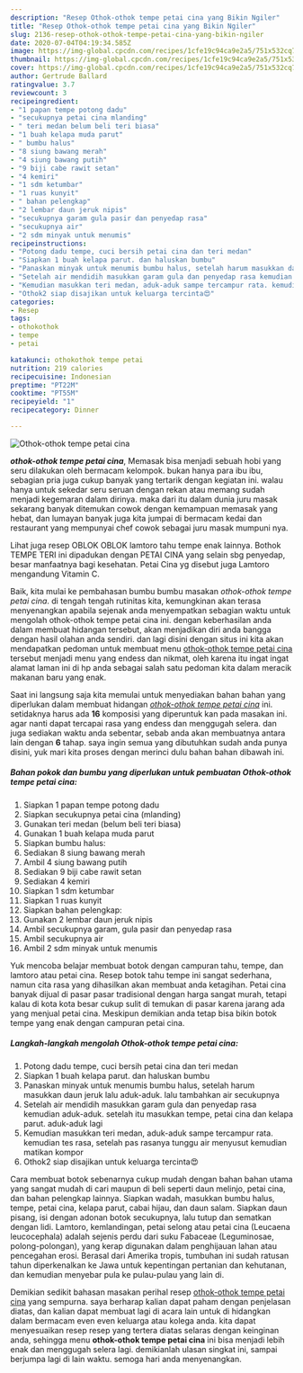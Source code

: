 ```yaml
---
description: "Resep Othok-othok tempe petai cina yang Bikin Ngiler"
title: "Resep Othok-othok tempe petai cina yang Bikin Ngiler"
slug: 2136-resep-othok-othok-tempe-petai-cina-yang-bikin-ngiler
date: 2020-07-04T04:19:34.585Z
image: https://img-global.cpcdn.com/recipes/1cfe19c94ca9e2a5/751x532cq70/othok-othok-tempe-petai-cina-foto-resep-utama.jpg
thumbnail: https://img-global.cpcdn.com/recipes/1cfe19c94ca9e2a5/751x532cq70/othok-othok-tempe-petai-cina-foto-resep-utama.jpg
cover: https://img-global.cpcdn.com/recipes/1cfe19c94ca9e2a5/751x532cq70/othok-othok-tempe-petai-cina-foto-resep-utama.jpg
author: Gertrude Ballard
ratingvalue: 3.7
reviewcount: 3
recipeingredient:
- "1 papan tempe potong dadu"
- "secukupnya petai cina mlanding"
- " teri medan belum beli teri biasa"
- "1 buah kelapa muda parut"
- " bumbu halus"
- "8 siung bawang merah"
- "4 siung bawang putih"
- "9 biji cabe rawit setan"
- "4 kemiri"
- "1 sdm ketumbar"
- "1 ruas kunyit"
- " bahan pelengkap"
- "2 lembar daun jeruk nipis"
- "secukupnya garam gula pasir dan penyedap rasa"
- "secukupnya air"
- "2 sdm minyak untuk menumis"
recipeinstructions:
- "Potong dadu tempe, cuci bersih petai cina dan teri medan"
- "Siapkan 1 buah kelapa parut. dan haluskan bumbu"
- "Panaskan minyak untuk menumis bumbu halus, setelah harum masukkan daun jeruk lalu aduk-aduk. lalu tambahkan air secukupnya"
- "Setelah air mendidih masukkan garam gula dan penyedap rasa kemudian aduk-aduk. setelah itu masukkan tempe, petai cina dan kelapa parut. aduk-aduk lagi"
- "Kemudian masukkan teri medan, aduk-aduk sampe tercampur rata. kemudian tes rasa, setelah pas rasanya tunggu air menyusut kemudian matikan kompor"
- "Othok2 siap disajikan untuk keluarga tercinta😍"
categories:
- Resep
tags:
- othokothok
- tempe
- petai

katakunci: othokothok tempe petai 
nutrition: 219 calories
recipecuisine: Indonesian
preptime: "PT22M"
cooktime: "PT55M"
recipeyield: "1"
recipecategory: Dinner

---
```



![Othok-othok tempe petai cina](https://img-global.cpcdn.com/recipes/1cfe19c94ca9e2a5/751x532cq70/othok-othok-tempe-petai-cina-foto-resep-utama.jpg)

<b><i>othok-othok tempe petai cina</i></b>, Memasak bisa menjadi sebuah hobi yang seru dilakukan oleh bermacam kelompok. bukan hanya para ibu ibu, sebagian pria juga cukup banyak yang tertarik dengan kegiatan ini. walau hanya untuk sekedar seru seruan dengan rekan atau memang sudah menjadi kegemaran dalam dirinya. maka dari itu dalam dunia juru masak sekarang banyak ditemukan cowok dengan kemampuan memasak yang hebat, dan lumayan banyak juga kita jumpai di bermacam kedai dan restaurant yang mempunyai chef cowok sebagai juru masak mumpuni nya.

Lihat juga resep OBLOK OBLOK lamtoro tahu tempe enak lainnya. Bothok TEMPE TERI ini dipadukan dengan PETAI CINA yang selain sbg penyedap, besar manfaatnya bagi kesehatan. Petai Cina yg disebut juga Lamtoro mengandung Vitamin C.

Baik, kita mulai ke pembahasan bumbu bumbu masakan <i>othok-othok tempe petai cina</i>. di tengah tengah rutinitas kita, kemungkinan akan terasa menyenangkan apabila sejenak anda menyempatkan sebagian waktu untuk mengolah othok-othok tempe petai cina ini. dengan keberhasilan anda dalam membuat hidangan tersebut, akan menjadikan diri anda bangga dengan hasil olahan anda sendiri. dan lagi disini dengan situs ini kita akan mendapatkan pedoman untuk membuat menu <u>othok-othok tempe petai cina</u> tersebut menjadi menu yang endess dan nikmat, oleh karena itu ingat ingat alamat laman ini di hp anda sebagai salah satu pedoman kita dalam meracik makanan baru yang enak.


Saat ini langsung saja kita memulai untuk menyediakan bahan bahan yang diperlukan dalam membuat hidangan <u><i>othok-othok tempe petai cina</i></u> ini. setidaknya harus ada <b>16</b> komposisi yang diperuntuk kan pada masakan ini. agar nanti dapat tercapai rasa yang endess dan menggugah selera. dan juga sediakan waktu anda sebentar, sebab anda akan membuatnya antara lain dengan <b>6</b> tahap. saya ingin semua yang dibutuhkan sudah anda punya disini, yuk mari kita proses dengan merinci dulu bahan bahan dibawah ini.

<!--inarticleads1-->

##### Bahan pokok dan bumbu yang diperlukan untuk pembuatan Othok-othok tempe petai cina:

1. Siapkan 1 papan tempe potong dadu
1. Siapkan secukupnya petai cina (mlanding)
1. Gunakan  teri medan (belum beli teri biasa)
1. Gunakan 1 buah kelapa muda parut
1. Siapkan  bumbu halus:
1. Sediakan 8 siung bawang merah
1. Ambil 4 siung bawang putih
1. Sediakan 9 biji cabe rawit setan
1. Sediakan 4 kemiri
1. Siapkan 1 sdm ketumbar
1. Siapkan 1 ruas kunyit
1. Siapkan  bahan pelengkap:
1. Gunakan 2 lembar daun jeruk nipis
1. Ambil secukupnya garam, gula pasir dan penyedap rasa
1. Ambil secukupnya air
1. Ambil 2 sdm minyak untuk menumis


Yuk mencoba belajar membuat botok dengan campuran tahu, tempe, dan lamtoro atau petai cina. Resep botok tahu tempe ini sangat sederhana, namun cita rasa yang dihasilkan akan membuat anda ketagihan. Petai cina banyak dijual di pasar pasar tradisional dengan harga sangat murah, tetapi kalau di kota kota besar cukup sulit di temukan di pasar karena jarang ada yang menjual petai cina. Meskipun demikian anda tetap bisa bikin botok tempe yang enak dengan campuran petai cina. 

<!--inarticleads2-->

##### Langkah-langkah mengolah Othok-othok tempe petai cina:

1. Potong dadu tempe, cuci bersih petai cina dan teri medan
1. Siapkan 1 buah kelapa parut. dan haluskan bumbu
1. Panaskan minyak untuk menumis bumbu halus, setelah harum masukkan daun jeruk lalu aduk-aduk. lalu tambahkan air secukupnya
1. Setelah air mendidih masukkan garam gula dan penyedap rasa kemudian aduk-aduk. setelah itu masukkan tempe, petai cina dan kelapa parut. aduk-aduk lagi
1. Kemudian masukkan teri medan, aduk-aduk sampe tercampur rata. kemudian tes rasa, setelah pas rasanya tunggu air menyusut kemudian matikan kompor
1. Othok2 siap disajikan untuk keluarga tercinta😍


Cara membuat botok sebenarnya cukup mudah dengan bahan bahan utama yang sangat mudah di cari maupun di beli seperti daun melinjo, petai cina, dan bahan pelengkap lainnya. Siapkan wadah, masukkan bumbu halus, tempe, petai cina, kelapa parut, cabai hijau, dan daun salam. Siapkan daun pisang, isi dengan adonan botok secukupnya, lalu tutup dan sematkan dengan lidi. Lamtoro, kemlandingan, petai selong atau petai cina (Leucaena leucocephala) adalah sejenis perdu dari suku Fabaceae (Leguminosae, polong-polongan), yang kerap digunakan dalam penghijauan lahan atau pencegahan erosi. Berasal dari Amerika tropis, tumbuhan ini sudah ratusan tahun diperkenalkan ke Jawa untuk kepentingan pertanian dan kehutanan, dan kemudian menyebar pula ke pulau-pulau yang lain di. 

Demikian sedikit bahasan masakan perihal resep <u>othok-othok tempe petai cina</u> yang sempurna. saya berharap kalian dapat paham dengan penjelasan diatas, dan kalian dapat membuat lagi di acara lain untuk di hidangkan dalam bermacam even even keluarga atau kolega anda. kita dapat menyesuaikan resep resep yang tertera diatas selaras dengan keinginan anda, sehingga menu <b>othok-othok tempe petai cina</b> ini bisa menjadi lebih enak dan menggugah selera lagi. demikianlah ulasan singkat ini, sampai berjumpa lagi di lain waktu. semoga hari anda menyenangkan.
